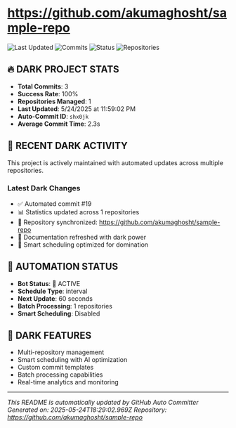 # https://github.com/akumaghosht/sample-repo

![Last Updated](https://img.shields.io/badge/last%20updated-5/24/2025-red)
![Commits](https://img.shields.io/badge/commits-3-red)
![Status](https://img.shields.io/badge/status-active-red)
![Repositories](https://img.shields.io/badge/repositories-1-red)

## 🔥 DARK PROJECT STATS
- **Total Commits**: 3
- **Success Rate**: 100%
- **Repositories Managed**: 1
- **Last Updated**: 5/24/2025 at 11:59:02 PM
- **Auto-Commit ID**: `shx0jk`
- **Average Commit Time**: 2.3s

## 🚀 RECENT DARK ACTIVITY
This project is actively maintained with automated updates across multiple repositories.

### Latest Dark Changes
- ✅ Automated commit #19
- 📊 Statistics updated across 1 repositories
- 🔄 Repository synchronized: https://github.com/akumaghosht/sample-repo
- 📝 Documentation refreshed with dark power
- 🤖 Smart scheduling optimized for domination

## 🤖 AUTOMATION STATUS
- **Bot Status**: 🔴 ACTIVE
- **Schedule Type**: interval
- **Next Update**: 60 seconds
- **Batch Processing**: 1 repositories
- **Smart Scheduling**: Disabled

## 🔧 DARK FEATURES
- Multi-repository management
- Smart scheduling with AI optimization
- Custom commit templates
- Batch processing capabilities
- Real-time analytics and monitoring

---
*This README is automatically updated by GitHub Auto Committer*
*Generated on: 2025-05-24T18:29:02.969Z*
*Repository: https://github.com/akumaghosht/sample-repo*